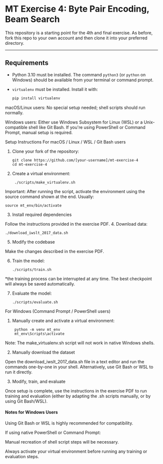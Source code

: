 # MT Exercise 4: Byte Pair Encoding, Beam Search

This repository is a starting point for the 4th and final exercise. As before, fork this repo to your own account and then clone it into your preferred directory.

---

## Requirements

- Python 3.10 must be installed. The command `python3` (or `python` on Windows) should be available from your terminal or command prompt.
- `virtualenv` must be installed. Install it with:

  ```bash
  pip install virtualenv

macOS/Linux users: No special setup needed; shell scripts should run normally.

Windows users: Either use Windows Subsystem for Linux (WSL) or a Unix-compatible shell like Git Bash.
If you're using PowerShell or Command Prompt, manual setup is required.

Setup Instructions
For macOS / Linux / WSL / Git Bash users
1. Clone your fork of the repository:
   ```
   git clone https://github.com/[your-username]/mt-exercise-4
   cd mt-exercise-4 

2. Create a virtual environment:
   ```
    ./scripts/make_virtualenv.sh

 Important: After running the script, activate the environment using the source command shown at the end. Usually:

    source mt_env/bin/activate

3. Install required dependencies

Follow the instructions provided in the exercise PDF.
4. Download data:

    ./download_iwslt_2017_data.sh

5. Modify the codebase

Make the changes described in the exercise PDF.

6. Train the model:

       ./scripts/train.sh

*the training process can be interrupted at any time. The best checkpoint will always be saved automatically.

7. Evaluate the model:

       ./scripts/evaluate.sh

For Windows (Command Prompt / PowerShell users)
1. Manually create and activate a virtual environment:

        python -m venv mt_env
        mt_env\Scripts\activate

Note: The make_virtualenv.sh script will not work in native Windows shells.

2. Manually download the dataset

Open the download_iwslt_2017_data.sh file in a text editor and run the commands one-by-one in your shell.
Alternatively, use Git Bash or WSL to run it directly.

3. Modify, train, and evaluate

Once setup is complete, use the instructions in the exercise PDF to run training and evaluation (either by adapting the .sh scripts manually, or by using Git Bash/WSL).

#### Notes for Windows Users

  Using Git Bash or WSL is highly recommended for compatibility.

  If using native PowerShell or Command Prompt:

  Manual recreation of shell script steps will be necessary.

  Always activate your virtual environment before running any training or evaluation steps.

